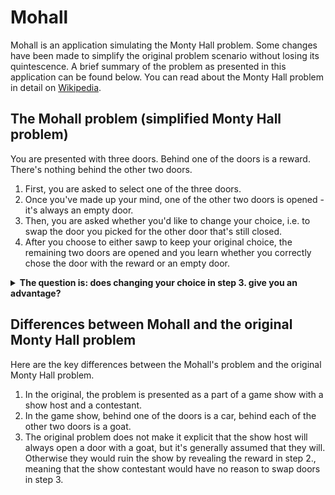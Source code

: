 # Mohall

Mohall is an application simulating the Monty Hall problem. Some changes have been made to simplify the original problem scenario without losing its quintescence. A brief summary of the problem as presented in this application can be found below. You can read about the Monty Hall problem in detail on [Wikipedia](https://en.wikipedia.org/wiki/Monty_Hall_problem).

## The Mohall problem (simplified Monty Hall problem)

You are presented with three doors. Behind one of the doors is a reward. There's nothing behind the other two doors.

1. First, you are asked to select one of the three doors.
2. Once you've made up your mind, one of the other two doors is opened - it's always an empty door.
3. Then, you are asked whether you'd like to change your choice, i.e. to swap the door you picked for the other door that's still closed.
4. After you choose to either sawp to keep your original choice, the remaining two doors are opened and you learn whether you correctly chose the door with the reward or an empty door.

<details> 
<summary><b>The question is: does changing your choice in step 3. give you an advantage?</b></summary>
While it might seem like it shouldn't matter whether you swap the doors at the end or not, swapping once one of the empty doors is opened does give you an advantage. To explain it:
	
> In the beginning, you have a 1:3 chance of picking right and a 2:3 chance of picking wrong. If you pick an empty door, which happens 2/3 of the time, there remains only one empty door that can possibly be opened in step 2., in which case the remaining closed door will be the reward door. If you then swap your choice, you choose the reward door. Thus, to summarize, if you *always* swap, you turn your 2:3 chance to lose into a 2:3 chance to win because whenever you choose the wrong door initially (which happens 2/3 of the time), the only door you can swap to is the correct door.
</details>

## Differences between Mohall and the original Monty Hall problem

Here are the key differences between the Mohall's problem and the original Monty Hall problem.
1. In the original, the problem is presented as a part of a game show with a show host and a contestant.
2. In the game show, behind one of the doors is a car, behind each of the other two doors is a goat.
3. The original problem does not make it explicit that the show host will always open a door with a goat, but it's generally assumed that they will. Otherwise they would ruin the show by revealing the reward in step 2., meaning that the show contestant would have no reason to swap doors in step 3.

